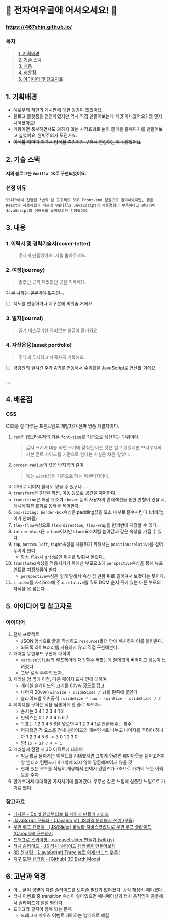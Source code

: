 # 🦊 전자여우굴에 어서오세요! 🎉

### https://467shin.github.io/

### 목차

> [1. 기획배경](#1-기획배경)<br/>[2. 기술 스택](#2-기술-스택)<br/>[3. 내용](#3-내용)<br/>[4. 배운점](#4-배운점)<br/>[5. 아이디어 및 참고자료](#5-아이디어-및-참고자료)

## 1. 기획배경

- 예로부터 저만의 게시판에 대한 동경이 있었어요.
- 블로그 플랫폼을 전전하였지만 역시 직접 만들어보는게 제맛 아니겠어요? 웹 엔지니어잖아요!
- 기왕이면 풍부하면서도 과하지 않는 시각효과로 눈이 즐거운 홈페이지를 만들어보고 싶었어요. 완벽주의가 도진거죠.
- ~~이직할 때마다 이력서 양식을 여기저기 구해서 편집하는게 귀찮았어요~~

## 2. 기술 스택

#### 저의 블로그는 `Vanilla JS`로 구현되었어요.

### 선정 이유

```
SSAFY에서 진행된 3번의 팀 프로젝트 모두 Front-end 팀원으로 참여하였지만, 줄곧 React만 사용해왔기 때문에 Vanilla JavaScript의 사용경험이 부족하다고 판단되어 JavaScript의 이해도를 높여보고자 선정했어요.
```

## 3. 내용

### 1. 이력서 및 경력기술서(cover-letter)

> 멋지게 만들었어요. 저를 뽑아주세요.

### 2. 여정(journey)

> 좋았던 곳과 재밌었던 곳을 기록해요.

~~가 본 나라는 일본밖에 없지만...~~

- [ ] 지도를 연동하거나 지구본에 띄워줄 거에요.

### 3. 일지(journal)

> 일기 비스무리한 의미없는 뻘글이 올라와요.

### 4. 자산운용(asset portfolio)

> 주식에 투자하고 차곡차곡 기록해요.

- [ ] 금감원의 실시간 주가 API를 연동해서 수익률을 JavaScript로 연산할 거에요

### ...

## 4. 배운점

### CSS

CSS를 잘 다루는 프론트엔드 개발자가 진짜 명품 개발자이다.

1. `rem`은 웹브라우저의 기본 `font-size`를 기준으로 계산되는 단위이다.
   > 글자 크기가 대충 화면 크기에 맞춰진 다는 것은 알고 있었지만 브라우저의 기본 폰트 사이즈를 기준으로 한다는 사실은 처음 알았다.
2. `border-radius`의 값은 반지름의 길이
   > %는 `width`값을 기준으로 하는 퍼센티지이다.
3. CSS로 이미지 필터도 넣을 수 있구나.......
4. `transform`은 3차원 회전, 이동 등으로 공간을 제어한다.
5. `transition`은 해당 요소가 `:hover` 등의 사용자의 인터렉션을 통한 변형이 있을 시, 애니메이션 효과로 동작을 제어한다.
6. `box-sizing: border-box`속성은 padding값을 요소 내부로 흡수시킨다.(너비/높이가 안바뀜)
7. `flex-flow`속성으로 `flex-direction`, `flex-wrap`을 한꺼번에 지정할 수 있다.
8. `inline-block`은 `inline`이지만 `block`요소처럼 높이값과 같은 속성을 가질 수 있다.
9. `top`, `bottom`, `left`, `right`속성을 사용하기 위해서는 `position:relative`를 걸어두어야 한다.
   - 항상 `flex`나 `grid`로만 위치를 맞춰서 몰랐다...
10. `translateZ`속성을 적용시키기 위해선 부모요소에 `perspective`속성을 통해 뷰포인트를 지정해줘야 한다.
    - `perspective`속성은 쉽게 말해서 속성 값 만큼 뒤로 떨어져서 보겠다는 뜻이다.
11. `z-index`를 자식요소에 주고 `relative`를 줘도 DOM 순서 뒤에 있는 다른 부모의 자식을 못 넘는다...

## 5. 아이디어 및 참고자료

### 아이디어

1. 전체 프로젝트
   - JSON 형식으로 글을 작성하고 `resources`폴더 안에 배치하여 이를 불러온다.
   - 되도록 라이브러리를 사용하지 않고 직접 구현해본다.
2. 캐러셀 무한루프 구현에 대하여
   - `carouselSlide`의 루프제어에 재귀함수 써봤는데 쓸데없이 버벅이고 성능이 느려졌다.
   - 그냥 로직 주루룩 쓰자...
3. 캐러셀 양 옆에 이전, 다음 페이지 표시 건에 대하여
   - 캐러셀 슬라이드의 크기를 60vw 정도로 잡고
   - 나머지 20vw(`(winSize - slideSize) / 2`)를 왼쪽에 붙인다
   - 슬라이드별 위치공식 : `slideSize * now - (winSize - slideSize) / 2`
4. 페이지를 구하는 식을 쌈뽕하게 한 줄로 짜보자~
   - 순서는 3 4 1 2 3 4 1 2
   - 인덱스는 0 1 2 3 4 5 6 7
   - 목표는 1 2 3 4 5 6을 넣으면 4 1 2 3 4 1로 반환해주는 함수
   - 어찌됐건 각 요소를 전체 슬라이드의 개수인 4로 나누고 나머지를 추려야 하니까 1 2 3 4 5 6 -> 3 0 1 2 3 0
   - 짠! `(x + 2) / 4 + 1`
5. 캐러셀에 전환 시 3D 이펙트에 대하여
   - 빙글빙글 돌아가는 이펙트를 기대했지만 그렇게 하려면 레이아웃을 뜯어고쳐야 할 뿐더러 컨텐츠가 4개밖에 되지 않아 깔끔해보이지 않을 것
   - 현재 있는 코드를 적당히 개량해서 선택시 컨텐츠가 Z축으로 가까이 오는 이펙트를 주자
6. 안예쁘대서 대대적인 가지치기에 들어갔다. 우주선 같은 느낌에 심플한 느낌으로 가기로 했다.

### 참고자료

- [디자인 - Do it! 인터랙티브 웹 페이지 만들기 시리즈](https://youtu.be/y69NW0r9k0Q?si=DWaf7ebRSwccopoG)
- [JavaScript 모듈화 - [JavaScript] JS파일 분리해서 쓰기 (모듈)](https://doishalf.tistory.com/47)
- [무한 루프 캐러셀 - [JS/Slider] 바닐라 자바스크립트로 무한 루프 슬라이드(Carousel) 구현하기](https://im-developer.tistory.com/97)
- [드래그로 스와이핑 - carousel slider 만들기 (with js)](https://mong-blog.tistory.com/entry/carousel-slider-%EB%A7%8C%EB%93%A4%EA%B8%B0-with-js)
- [터치 슬라이드 - JS 터치 슬라이드 캐러셀을 만들어보자](https://velog.io/@mododa17/JS-%ED%84%B0%EC%B9%98-%EC%8A%AC%EB%9D%BC%EC%9D%B4%EB%93%9C-%EC%BA%90%EB%9F%AC%EC%85%80%EC%9D%84-%EB%A7%8C%EB%93%A4%EC%96%B4%EB%B3%B4%EC%9E%90-070jx6y2)
- [3D 렌더링 - [JavaScript] Three.js로 쉽게 만드는 우주 !](https://jungin.tistory.com/1)
- [지구 모델 렌더링 - [Github] 3D Earth Model](https://github.com/k99sharma/earth-model/blob/main/src/World/components/Earth.js)

## 6. 고난과 역경

- 아... 굳이 양옆에 다른 슬라이드를 보여줄 필요가 없어졌다. 공식 재정비 해야겠다...
- 터치 이벤트 중 transition 속성이 살아있으면 애니메이션과 터치 움직임이 충돌해서 슬라이드가 덜덜 떨린다.
- 드래그와 클릭이 함께 되는 문제
  - 드래그시 마우스 이벤트 제어하는 방식으로 해결
